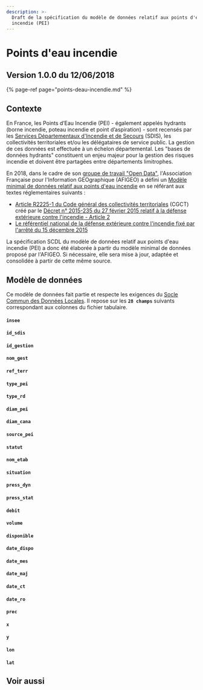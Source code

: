```yaml
---
description: >-
  Draft de la spécification du modèle de données relatif aux points d'eau
  incendie (PEI)
---
```


# Points d'eau incendie

## Version 1.0.0 du 12/06/2018 <a id="version-0-0-0-du-jj-mm-aaaa"></a>

{% page-ref page="points-deau-incendie.md" %}

## Contexte <a id="contexte"></a>

En France, les Points d’Eau Incendie \(PEI\) - également appelés hydrants \(borne incendie, poteau incendie et point d’aspiration\) - sont recensés par les [Services Départementaux d'Incendie et de Secours](https://fr.wikipedia.org/wiki/Service_d%C3%A9partemental_d%27incendie_et_de_secours) \(SDIS\), les collectivités territoriales et/ou les délégataires de service public. La gestion de ces données est effectuée à un échelon départemental. Les "bases de données hydrants" constituent un enjeu majeur pour la gestion des risques incendie et doivent être partagées entre départements limitrophes.

En 2018, dans le cadre de son [groupe de travail "Open Data"](http://www.afigeo.asso.fr/pole-entreprise/groupe-dinteret-ogc/2117-modele-minimal-hydrants-3.html), l'Association Française pour l'Information GEOgraphique \(AFIGEO\) a défini un [Modèle minimal de données relatif aux points d'eau incendie](http://www.afigeo.asso.fr/images/BD-Entreprises/OGC_-_Open_Data/Modele_minimal_donn%C3%A9es_PEI.pdf) en se référant aux textes réglementaires suivants :

* [Article R2225-1 du Code général des collectivités territoriales](https://www.legifrance.gouv.fr/affichCodeArticle.do?cidTexte=LEGITEXT000006070633&idArticle=LEGIARTI000030299532) \(CGCT\) créé par le [Décret n° 2015-235 du 27 février 2015 relatif à la défense extérieure contre l'incendie - Article 2](https://www.legifrance.gouv.fr/jo_pdf.do?id=JORFTEXT000030296571)
* [Le référentiel national de la défense extérieure contre l'incendie fixé par l'arrêté du 15 décembre 2015](https://www.interieur.gouv.fr/Le-ministere/Securite-civile/Documentation-technique/La-defense-exterieure-contre-l-incendie)

La spécification SCDL du modèle de données relatif aux points d'eau incendie \(PEI\) a donc été élaborée à partir du modèle minimal de données proposé par l'AFIGEO. Si nécessaire, elle sera mise à jour, adaptée et consolidée à partir de cette même source.

## Modèle de données <a id="modele-de-donnees"></a>

Ce modèle de données fait partie et respecte les exigences du [Socle Commun des Données Locales](../../recommandations-relatives-aux-jeux-de-donnees.md). Il repose sur les **`28 champs`** suivants correspondant aux colonnes du fichier tabulaire.

#### `insee`



#### `id_sdis`



#### `id_gestion`



#### `nom_gest`



#### `ref_terr`



#### `type_pei`



#### `type_rd`



#### `diam_pei`



#### `diam_cana`



#### `source_pei`



#### `statut`



#### `nom_etab`



#### `situation`



#### `press_dyn`



#### `press_stat`



#### `debit`



#### `volume`



#### `disponible`



#### `date_dispo`



#### `date_mes`



#### `date_maj`



#### `date_ct`



#### `date_ro`



#### `prec`



#### `x`



#### `y`



#### `lon`



#### `lat`



## Voir aussi <a id="voir-aussi"></a>

